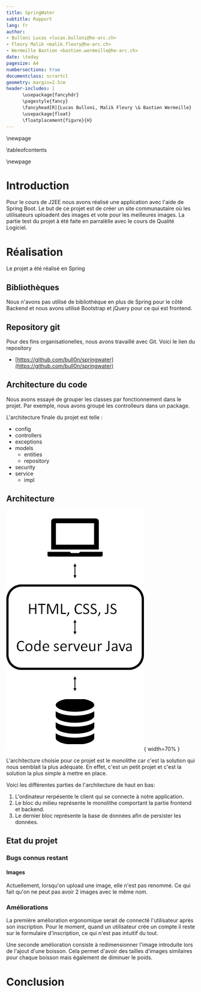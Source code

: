 ```yaml
---
title: SpringWater
subtitle: Rapport
lang: fr
author:
- Bulloni Lucas <lucas.bulloni@he-arc.ch>
- Fleury Malik <malik.fleury@he-arc.ch>
- Wermeille Bastien <bastien.wermeille@he-arc.ch>
date: \today
pagesize: A4
numbersections: true
documentclass: scrartcl
geometry: margin=2.5cm
header-includes: |
      \usepackage{fancyhdr}
      \pagestyle{fancy}
      \fancyhead[R]{Lucas Bulloni, Malik Fleury \& Bastien Wermeille}
      \usepackage{float}
      \floatplacement{figure}{H}
---
```


\newpage

\tableofcontents

\newpage

# Introduction

Pour le cours de J2EE nous avons réalisé une application avec l'aide de Spring Boot. Le but de ce projet est de créer un site communautaire où les utilisateurs uploadent des images et vote pour les meilleures images. La partie test du projet à été faite en parralèlle avec le cours de Qualité Logiciel.

# Réalisation

Le projet a été réalisé en Spring


## Bibliothèques

Nous n'avons pas utilisé de bibliothèque en plus de Spring pour le côté Backend et nous avons utilisé Bootstrap et jQuery pour ce qui est frontend.

## Repository git

Pour des fins organisationelles, nous avons travaillé avec Git. Voici le lien du repository

- [https://github.com/bull0n/springwater](https://github.com/bull0n/springwater)

## Architecture du code

Nous avons essayé de grouper les classes par fonctionnement dans le projet. Par exemple, nous avons groupé les controlleurs dans un package.

L'architecture finale du projet est telle :

- config
- controllers
- exceptions
- models
  - entities
  - repository
- security
- service
  - impl

## Architecture

![Architecture Monolithe](monolithe.jpg){ width=70% }

L'architecture choisie pour ce projet est le monolithe car c'est la solution qui nous semblait la plus adéquate. En effet, c'est un petit projet et c'est la solution la plus simple à mettre en place.

Voici les différentes parties de l'architecture de haut en bas:

1. L'ordinateur rerpésente le client qui se connecte à notre application.
2. Le bloc du milieu représente le monolithe comportant la partie frontend et backend.
3. Le dernier bloc représente la base de données afin de persister les données.

## Etat du projet

### Bugs connus restant

#### Images

Actuellement, lorsqu'on upload une image, elle n'est pas renommé. Ce qui fait qu'on ne peut pas avoir 2 images avec le même nom.

### Améliorations

La première amélioration ergonomique serait de connecté l'utilisateur après son inscription. Pour le moment, quand un utilisateur crée un compte il reste sur le formulaire d'inscription, ce qui n'est pas intuitif du tout.

Une seconde amélioration consiste à redimensionner l'image introduite lors de l'ajout d'une boisson. Cela permet d'avoir des tailles d'images similaires pour chaque boisson mais également de diminuer le poids.

# Conclusion

